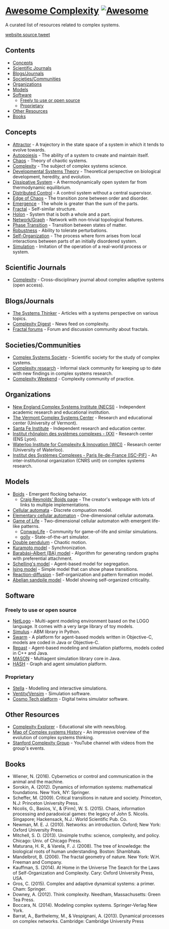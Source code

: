 # [Awesome Complexity](https://sellisd.github.io/awesome-complexity/) [![Awesome](https://awesome.re/badge.svg)](https://awesome.re)

A curated list of resources related to complex systems.

<div>
<a href=https://sellisd.github.io/awesome-complexity/>website</a>,<a href=https://github.com/sellisd/awesome-complexity>source</a>,<a href="https://twitter.com/share?ref_src=twsrc%5Etfw">tweet</a>
</div>

<!-- START doctoc generated TOC please keep comment here to allow auto update -->
<!-- DON'T EDIT THIS SECTION, INSTEAD RE-RUN doctoc TO UPDATE -->

## Contents

- [Concepts](#concepts)
- [Scientific Journals](#scientific-journals)
- [Blogs/Journals](#blogsjournals)
- [Societies/Communities](#societiescommunities)
- [Organizations](#organizations)
- [Models](#models)
- [Software](#software)
  - [Freely to use or open source](#freely-to-use-or-open-source)
  - [Proprietary](#proprietary)
- [Other Resources](#other-resources)
- [Books](#books)

<!-- END doctoc generated TOC please keep comment here to allow auto update -->

## Concepts

- [Attractor](https://en.wikipedia.org/wiki/Attractor) - A trajectory in the state space of a system in which it tends to evolve towards.
- [Autopoiesis](https://en.wikipedia.org/wiki/Autopoiesis) - The ability of a system to create and maintain itself.
- [Chaos](https://en.wikipedia.org/wiki/Chaos_theory) - Theory of chaotic systems.
- [Complexity](https://en.wikipedia.org/wiki/Complexity) - The subject of complex systems science.
- [Developmental Systems Theory](https://en.wikipedia.org/wiki/Developmental_systems_theory) - Theoretical perspective on biological development, heredity, and evolution.
- [Dissipative System](https://en.wikipedia.org/wiki/Dissipative_system) - A thermodynamically open system far from thermodynamic equilibrium.
- [Distributed Control](https://en.wikipedia.org/wiki/Distributed_control_system) - A control system without a central supervisor.
- [Edge of Chaos](https://en.wikipedia.org/wiki/Edge_of_chaos) - The transition zone between order and disorder.
- [Emergence](https://en.wikipedia.org/wiki/Emergence) - The whole is greater than the sum of the parts.
- [Fractal](https://en.wikipedia.org/wiki/Fractal) - Self-similar structure.
- [Holon](https://en.wikipedia.org/wiki/Holon_(philosophy)) - System that is both a whole and a part.
- [Network/Graph](https://en.wikipedia.org/wiki/Complex_network) - Network with non-trivial topological features.
- [Phase Transition](https://en.wikipedia.org/wiki/Phase_transition) - Transition between states of matter.
- [Robustness](https://en.wikipedia.org/wiki/Robustness) - Ability to tolerate perturbations.
- [Self-Organization](https://en.wikipedia.org/wiki/Self-organization) - The process where form arises from local interactions between parts of an initially disordered system.
- [Simulation](https://en.wikipedia.org/wiki/Simulation) - Imitation of the operation of a real-world process or system.

## Scientific Journals

- [Complexity](https://www.hindawi.com/journals/complexity/) - Cross-disciplinary journal about complex adaptive systems (open access).

## Blogs/Journals

- [The Systems Thinker](https://thesystemsthinker.com/) - Articles with a systems perspective on various topics.
- [Complexity Digest](https://comdig.unam.mx/) - News feed on complexity.
- [Fractal forums](https://fractalforums.org/) - Forum and discussion community about fractals.

## Societies/Communities

- [Complex Systems Society](https://cssociety.org/home) - Scientific society for the study of complex systems.
- [Complexity research](https://complexityresearch.slack.com/) - Informal slack community for keeping up to date with new findings in complex systems research.
- [Complexity Weekend](https://www.complexityweekend.com/) - Complexity community of practice.

## Organizations

- [New England Complex Systems Institute (NECSI)](http://www.necsi.edu/) - Independent academic research and educational institution.
- [The Vermont Complex Systems Center](http://vermontcomplexsystems.org/) - Research and educational center (University of Vermont).
- [Santa Fe Institute](https://www.santafe.edu/) - Independent research and education center.
- [Institut rhônalpin des systèmes complexes - IXXI](http://www.ixxi.fr/) - Research center (ENS Lyon).
- [Waterloo Institute for Complexity & Innovation (WICI)](https://uwaterloo.ca/complexity-innovation) - Research center (University of Waterloo).
- [Institut des Systèmes Complexes - Paris Ile-de-France (ISC-PIF)](https://iscpif.fr/) - An inter-institutional organization (CNRS unit) on complex systems research.

## Models

- [Boids](https://en.wikipedia.org/wiki/Boids) - Emergent flocking behavior.
  - [Craig Reynolds' Boids page](https://www.red3d.com/cwr/boids/) - The creator's webpage with lots of links to multiple implementations.
- [Cellular automata](https://en.wikipedia.org/wiki/Cellular_automaton) - Discrete compuation model.
- [Elementary cellular automaton](https://en.wikipedia.org/wiki/Elementary_cellular_automaton) - One-dimensional cellular automata.
- [Game of Life](https://en.wikipedia.org/wiki/Conway%27s_Game_of_Life) - Two-dimensional cellular automaton with emergent life-like patterns.
  - [ConwayLife](http://www.conwaylife.com/) - Community for game-of-life and similar simulations.
  - [golly](http://golly.sourceforge.net/) - State-of-the-art simulator.
- [Double pendulum](https://en.wikipedia.org/wiki/Double_pendulum) - Chaotic motion.
- [Kuramoto model](https://en.wikipedia.org/wiki/Kuramoto_model) - Synchronization.
- [Barabási–Albert (BA) model](https://en.wikipedia.org/wiki/Barab%C3%A1si%E2%80%93Albert_model) - Algorithm for generating random graphs with preferential attachment.
- [Schelling's model](https://en.wikipedia.org/wiki/Schelling%27s_model_of_segregation) - Agent-based model for segregation.
- [Ising model](https://en.wikipedia.org/wiki/Ising_model) - Simple model that can show phase transitions.
- [Reaction-diffusion](https://en.wikipedia.org/wiki/Reaction%E2%80%93diffusion_system) - Self-organization and pattern formation model.
- [Abelian sandpile model](https://en.wikipedia.org/wiki/Abelian_sandpile_model) - Model showing self-organized criticality.

## Software

### Freely to use or open source

- [NetLogo](https://ccl.northwestern.edu/netlogo/) - Multi-agent modeling environment based on the LOGO language. It comes with a very large library of toy models.
- [Simulus](https://simulus.readthedocs.io/en/latest/) - ABM library in Python.
- [Swarm](http://www.swarm.org/wiki/Swarm_main_page) - A platform for agent-based models written in Objective-C, models are coded in Java or Objective-C.
- [Repast](https://repast.github.io/) - Agent-based modeling and simulation platforms, models coded in C++ and Java.
- [MASON](https://cs.gmu.edu/~eclab/projects/mason/) - Multiagent simulation library core in Java.
- [HASH](https://hash.ai/) - Graph and agent simulation platform.

### Proprietary

- [Stella](https://www.iseesystems.com/store/products/stella-architect.aspx) - Modelling and interactive simulations.
- [Ventity/Vensim](http://www.ventanasystems.com/software/) - Simulation software.
- [Cosmo Tech platform](https://cosmotech.com) - Digital twins simulator software.

## Other Resources

- [Complexity Explorer](https://www.complexityexplorer.org/) - Educational site with news/blog.
- [Map of Complex systems History](http://www.art-sciencefactory.com/complexity-map_feb09.html) - An impressive overview of the evolution of complex systems thinking.
- [Stanford Complexity Group](https://www.youtube.com/user/StanfordComplexity/videos) - YouTube channel with videos from the group's events.

## Books

- Wiener, N. (2016). Cybernetics or control and communication in the animal and the machine.
- Sorokin, A. (2012). Dynamics of information systems: mathematical foundations. New York, NY: Springer.
- Scheffer, M. (2009). Critical transitions in nature and society. Princeton, N.J: Princeton University Press.
- Nicolis, G., Basios, V., & (Firm), W. S. (2015). Chaos, information processing and paradoxical games: the legacy of John S. Nicolis. Singapore; Hackensack, N.J.: World Scientific Pub. Co.
- Newman, M. E. J. (2010). Networks: an introduction. Oxford; New York: Oxford University Press.
- Mitchell, S. D. (2013). Unsimple truths: science, complexity, and policy. Chicago: Univ. of Chicago Press.
- Maturana, H. R., & Varela, F. J. (2008). The tree of knowledge: the biological roots of human understanding. Boston: Shambhala.
- Mandelbrot, B. (2006). The fractal geometry of nature. New York: W.H. Freeman and Company.
- Kauffman, S. (2014). At Home in the Universe The Search for the Laws of Self-Organization and Complexity. Cary: Oxford University Press, USA.
- Gros, C. (2015). Complex and adaptive dynamical systems: a primer. Cham: Springer.
- Downey, A. (2012). Think complexity. Needham, Massachusetts: Green Tea Press.
- Boccara, N. (2014). Modeling complex systems. Springer-Verlag New York.
- Barrat, A., Barthelemy, M., & Vespignani, A. (2013). Dynamical processes on complex networks. Cambridge: Cambridge University Press
